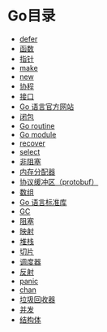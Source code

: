 
# Go目录

+ [defer]()
+ [函数]()
+ [指针]()
+ [make]()
+ [new]()
+ [协程]()
+ [接口]()
+ [Go 语言官方网站]()
+ [闭包]()
+ [Go routine]()
+ [Go module]()
+ [recover]()
+ [select]()
+ [非阻塞]()
+ [内存分配器]()
+ [协议缓冲区（protobuf）]()
+ [数组]()
+ [Go 语言标准库]()
+ [GC]()
+ [阻塞]()
+ [映射]()
+ [堆栈]()
+ [切片]()
+ [调度器]()
+ [反射]()
+ [panic]()
+ [chan]()
+ [垃圾回收器]()
+ [并发]()
+ [结构体]()